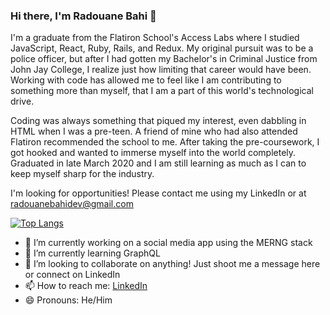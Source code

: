 ### Hi there, I'm Radouane Bahi 👋

I'm a graduate from the Flatiron School's Access Labs where I studied JavaScript, React, Ruby, Rails, and Redux. My original pursuit was to be a police officer, but after I had gotten my Bachelor's in Criminal Justice from John Jay College, I realize just how limiting that career would have been. Working with code has allowed me to feel like I am contributing to something more than myself, that I am a part of this world's technological drive.

Coding was always something that piqued my interest, even dabbling in HTML when I was a pre-teen. A friend of mine who had also attended Flatiron recommended the school to me. After taking the pre-coursework, I got hooked and wanted to immerse myself into the world completely. Graduated in late March 2020 and I am still learning as much as I can to keep myself sharp for the industry.

I'm looking for opportunities! Please contact me using my LinkedIn or at radouanebahidev@gmail.com

[![Top Langs](https://github-readme-stats.vercel.app/api/top-langs/?username=radbahi)](https://github.com/radbahi/github-readme-stats)

- 🔭 I’m currently working on a social media app using the MERNG stack
- 🌱 I’m currently learning GraphQL
- 👯 I’m looking to collaborate on anything! Just shoot me a message here or connect on LinkedIn
- 📫 How to reach me: [LinkedIn](https://www.linkedin.com/in/radouane-bahi-5410a1137/)
- 😄 Pronouns: He/Him
